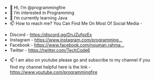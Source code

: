 - 👋 Hi, I’m @programmingfire
- 👀 I’m interested in Programming
- 🌱 I’m currently learning Java
- 📫 How to reach me? You Can Find Me On Most Of Social Media - 
* Discord - https://discord.gg/DnJZufgzEx​
* Instagram - https://www.instagram.com/programming...​
* Facebook - https://www.facebook.com/nouman.rahma...​
* Twitter - https://twitter.com/TechCode6​

- 📫 I am also on youtube please go and subscribe to my channel if you find my channel helpful here is the link - https://www.youtube.com/programmingfire

<!---
programmingfire/programmingfire is a ✨ special ✨ repository because its `README.md` (this file) appears on your GitHub profile.
You can click the Preview link to take a look at your changes.
--->

